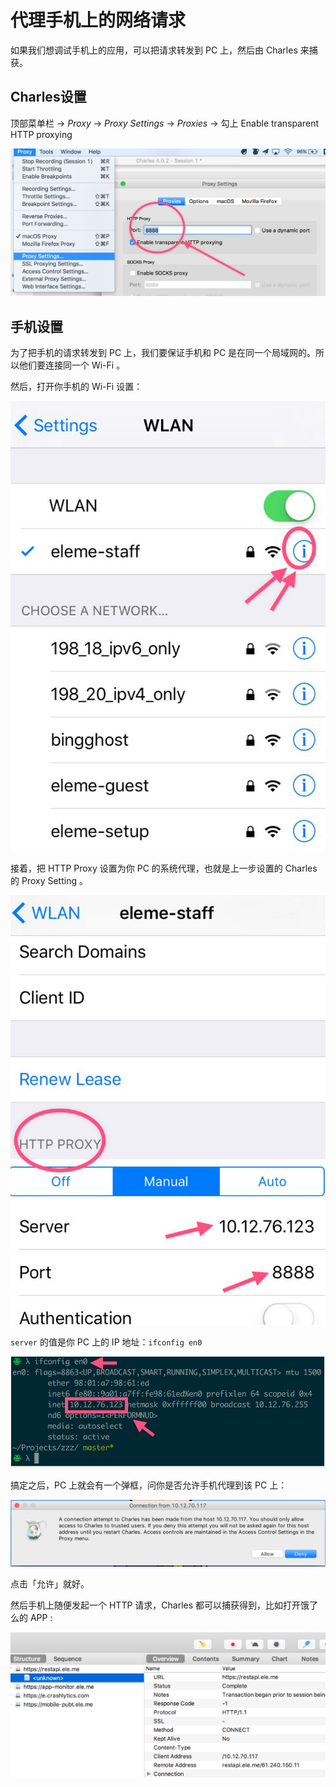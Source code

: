 # 代理手机上的网络请求
如果我们想调试手机上的应用，可以把请求转发到 PC 上，然后由 Charles 来捕获。


## Charles设置
顶部菜单栏 -> *Proxy* -> *Proxy Settings* -> *Proxies* -> 勾上 Enable transparent HTTP proxying

![proxy setting](./images/proxy-setting.png)


## 手机设置
为了把手机的请求转发到 PC 上，我们要保证手机和 PC 是在同一个局域网的。所以他们要连接同一个 Wi-Fi 。

然后，打开你手机的 Wi-Fi 设置：

![wifi setting](./images/wifi-setting.png)

接着，把 HTTP Proxy 设置为你 PC 的系统代理，也就是上一步设置的 Charles 的 Proxy Setting 。

![wifi http proxy](./images/wifi-http-proxy.png)

`server` 的值是你 PC 上的 IP 地址：`ifconfig en0`

![ifconfig get pc's IP address](./images/ifconfig.png)

搞定之后，PC 上就会有一个弹框，问你是否允许手机代理到该 PC 上：

![confirm proxy](./images/confirm-proxy.png)

点击「允许」就好。

然后手机上随便发起一个 HTTP 请求，Charles 都可以捕获得到，比如打开饿了么的 APP :

![capture mobile result](./images/capture-mobile.png)

